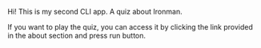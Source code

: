 Hi! This is my second CLI app. A quiz about Ironman.

If you want to play the quiz, you can access it by clicking the link provided in the about section and press run button.
